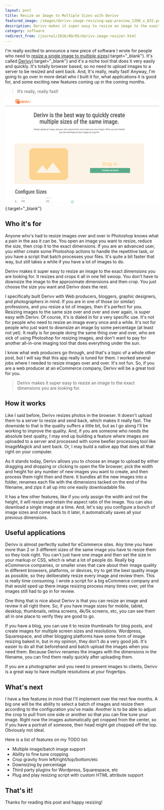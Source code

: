 ```yaml
---
layout: post
title: Resize an Image to Multiple Sizes with Derivv
featured_image: /images/derivv-image-resizing-app-preview_1200_x_832.png
description: Derivv makes it super easy to resize an image to the exact dimensions you are looking for. It resizes and crops it all in one fell swoop.
category: software
redirect_from: /journal/2016/09/05/derivv-image-resizer.html
---
```


I'm really excited to announce a new piece of software I wrote for people who need to [resize a single image to multiple sizes](http://derivv.com){:target="_blank"}. It's called [Derivv](http://derivv.com){:target="_blank"} and it's a niche tool that does it very easily and quickly. It's totally browser based, so no need to upload images to a server to be resized and sent back. And, It's really, really fast! Anyway, I'm going to go over in more detail who I built it for, what applications it is good for, and some exciting new features coming up in the coming months.

>It’s really, really fast!

[![Derivv image resizing app preview](/images/derivv-image-resizing-app-preview_1200_x_832.png "Derivv image resizing app preview")](http://derivv.com){:target="_blank"}

## Who it's for

Anyone who's had to resize images over and over in Photoshop knows what a pain in the ass it can be. You open an image you want to resize, reduce the size, then crop it to the exact dimensions. If you are an advanced user, you either create some Photoshop actions to handle the repetitive task, or you have a script that batch processes your files. It's quite a bit faster that way, but still takes a while if you have a lot of images to do.

Derivv makes it super easy to resize an image to the exact dimensions you are looking for. It resizes and crops it all in one fell swoop. You don't have to downsize the image to the approximate dimensions and then crop. You just choose the size you want and Derivv does the rest.

I specifically built Derivv with Web producers, bloggers, graphic designers, and photographers in mind. If you are in one of those (or similar) professions, and you resize a lot of images, then it's perfect for you. Resizing images to the same size over and over and over again, is super easy with Derivv. Of course, it's is dialed in for a very specific use. It's not for people who need to resize an image every once and a while. It's not for people who just want to downsize an image by some percentage (at least not yet). It really is for people doing the same thing over and over, who are sick of using Photoshop for resizing images, and don't want to pay for another all-in-one imaging tool that does everything under the sun.

I know what web producers go through, and that's a topic of a whole other post, but I will say that this app really is tuned for them. I worked several jobs where I needed to resize images over and over. It's not fun. So, if you are a web producer at an eCommerce company, Derivv will be a great tool for you.

> Derivv makes it super easy to resize an image to the exact dimensions you are looking for.

## How it works

Like I said before, Derivv resizes photos in the browser. It doesn't upload them to a server to resize and send back, which makes it really fast. The downside to that is the quality suffers a little bit, but as I go along I'll be working to improve the quality. And, if you are someone who needs the absolute best quality, I may end up building a feature where images are uploaded to a server and processed with some beefier processing tool like ImageMagick and sent back. Or, I may build a native app that does all that right on your computer.

As it stands today, Derivv allows you to choose an image to upload by either dragging and dropping or clicking to open the file browser, pick the width and height for any number of new images you want to create, and then process them right then and there. It bundles all the new images into a folder, renames each file with the dimensions tacked on the end of the filename, and zips it all up into one easily downloadable file.

It has a few other features, like if you only assign the width and not the height, it will resize and retain the aspect ratio of the image. You can also download a single image at a time. And, let's say you configure a bunch of image sizes and come back to it later, it automatically saves all your previous dimensions.

## Useful applications

Derivv is almost perfectly suited for eCommerce sites. Any time you have more than 2 or 3 different sizes of the same image you have to resize them so they look right. You can't just have one image and then set the size in your markup or CSS, which is what a lot of people do. Really big eCommerce companies, or smaller ones that care about their image quality in different browsers, platforms, or devices, try to get the best quality image as possible, so they deliberately resize every image and review them. This is really time consuming. I wrote a script for a big eCommerce company and that would sped up there image resizing process many times over, yet the images still had to go in for review.

One thing that is nice about Derivv is that you can resize an image and review it all right there. So, if you have image sizes for mobile, tablet, desktop, thumbnails, retina screens, 4k/5k screens, etc, you can see them all in one place to verify they are good to go.

If you have a blog, you can use it to resize thumbnails for blog posts, and create images for multiple screen sizes and resolutions. Wordpress, Squarespace, and other blogging platforms have some form of image resizing baked in, but in my opinion, they don't do a very good job. It's easier to do all that beforehand and batch upload the images when you need them. Because Derivv renames the images with the dimensions in the filename, you can find them really quickly after uploading them.

If you are a photographer and you need to present images to clients, Derivv is a great way to have multiple resolutions at your fingertips.

## What's next

I have a few features in mind that I'll implement over the next few months. A big one will be the ability to select a batch of images and resize them according to the configuration you've made. Another is to be able to adjust the crop to pull from one side or another so that you can fine tune your image. Right now the images automatically get cropped from the center, so if you have a portrait of someone, their head might get chopped off the top. Obviously not ideal.

Here is a list of features on my TODO list:

- Multiple image/batch image support
- Ability to fine tune cropping
- Crop gravity from left/right/top/bottom/etc
- Downsizing by percentage
- Third party plugins for Wordpress, Squarespace, etc
- Plug and play resizing script with custom HTML attribute support

## That's it!

Thanks for reading this post and happy resizing!

